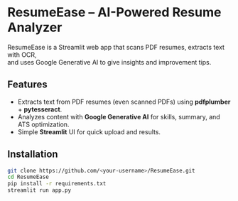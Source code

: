 # ResumeEase – AI-Powered Resume Analyzer

ResumeEase is a Streamlit web app that scans PDF resumes, extracts text with OCR,  
and uses Google Generative AI to give insights and improvement tips.

## Features
- Extracts text from PDF resumes (even scanned PDFs) using **pdfplumber** + **pytesseract**.
- Analyzes content with **Google Generative AI** for skills, summary, and ATS optimization.
- Simple **Streamlit** UI for quick upload and results.

## Installation
```bash
git clone https://github.com/<your-username>/ResumeEase.git
cd ResumeEase
pip install -r requirements.txt
streamlit run app.py
